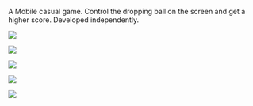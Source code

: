 A Mobile casual game. Control the dropping ball on the screen and get a higher score. Developed independently. 

![](/guanweichen/projects/droppingdot/0.jpg)

![](/guanweichen/projects/droppingdot/1.jpg)

![](/guanweichen/projects/droppingdot/2.jpg)

![](/guanweichen/projects/droppingdot/3.jpg)

![](/guanweichen/projects/droppingdot/4.jpg)